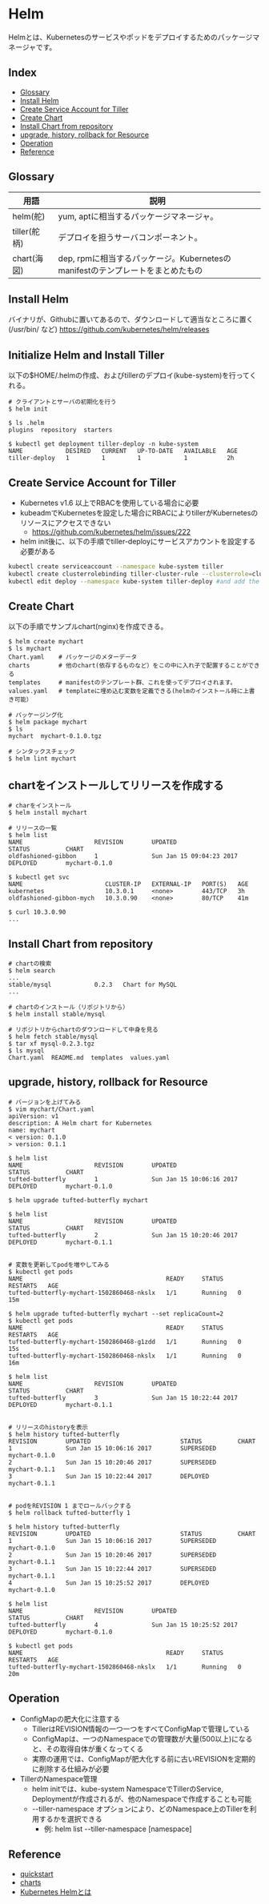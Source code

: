 # Helm
Helmとは、Kubernetesのサービスやポッドをデプロイするためのパッケージマネージャです。

## Index
* [Glossary](#glossary)
* [Install Helm](#install-helm)
* [Create Service Account for Tiller](#create-service-account-for-tiller)
* [Create Chart](#create-chart)
* [Install Chart from repository](#install-chart-from-repository)
* [upgrade, history, rollback for Resource](#upgrade-history-rollback-for-resource)
* [Operation](#operation)
* [Reference](#reference)

## Glossary
| 用語 | 説明 |
| --- | --- |
| helm(舵) | yum, aptに相当するパッケージマネージャ。 |
| tiller(舵柄) | デプロイを担うサーバコンポーネント。 |
| chart(海図) | dep, rpmに相当するパッケージ。Kubernetesのmanifestのテンプレートをまとめたもの |


## Install Helm
バイナリが、Githubに置いてあるので、ダウンロードして適当なところに置く(/usr/bin/ など)
https://github.com/kubernetes/helm/releases

## Initialize Helm and Install Tiller
以下の$HOME/.helmの作成、およびtillerのデプロイ(kube-system)を行ってくれる。
```
# クライアントとサーバの初期化を行う
$ helm init

$ ls .helm
plugins  repository  starters

$ kubectl get deployment tiller-deploy -n kube-system
NAME            DESIRED   CURRENT   UP-TO-DATE   AVAILABLE   AGE
tiller-deploy   1         1         1            1           2h
```

## Create Service Account for Tiller
* Kubernetes v1.6 以上でRBACを使用している場合に必要
* kubeadmでKubernetesを設定した場合にRBACによりtillerがKubernetesのリソースにアクセスできない
    * https://github.com/kubernetes/helm/issues/222
* helm init後に、以下の手順でtiller-deployにサービスアカウントを設定する必要がある
``` bash
kubectl create serviceaccount --namespace kube-system tiller
kubectl create clusterrolebinding tiller-cluster-rule --clusterrole=cluster-admin --serviceaccount=kube-system:tiller
kubectl edit deploy --namespace kube-system tiller-deploy #and add the line serviceAccount: tiller to spec/template/spec
```

## Create Chart
以下の手順でサンプルchart(nginx)を作成できる。
```
$ helm create mychart
$ ls mychart
Chart.yaml    # パッケージのメターデータ
charts        # 他のchart(依存するものなど）をこの中に入れ子で配置することができる
templates     # manifestのテンプレート群、これを使ってデプロイされます。
values.yaml   # templateに埋め込む変数を定義できる(helmのインストール時に上書き可能）

# パッケージング化
$ helm package mychart
$ ls
mychart  mychart-0.1.0.tgz

# シンタックスチェック
$ helm lint mychart
```

## chartをインストールしてリリースを作成する
```
# charをインストール
$ helm install mychart

# リリースの一覧
$ helm list
NAME                    REVISION        UPDATED                         STATUS          CHART
oldfashioned-gibbon     1               Sun Jan 15 09:04:23 2017        DEPLOYED        mychart-0.1.0

$ kubectl get svc
NAME                       CLUSTER-IP   EXTERNAL-IP   PORT(S)   AGE
kubernetes                 10.3.0.1     <none>        443/TCP   3h
oldfashioned-gibbon-mych   10.3.0.90    <none>        80/TCP    41m

$ curl 10.3.0.90
...
```

## Install Chart from repository
```
# chartの検索
$ helm search
...
stable/mysql            0.2.3   Chart for MySQL
...

# chartのインストール（リポジトリから）
$ helm install stable/mysql

# リポジトリからchartのダウンロードして中身を見る
$ helm fetch stable/mysql
$ tar xf mysql-0.2.3.tgz
$ ls mysql
Chart.yaml  README.md  templates  values.yaml
```

## upgrade, history, rollback for Resource
```
# バージョンを上げてみる
$ vim mychart/Chart.yaml
apiVersion: v1
description: A Helm chart for Kubernetes
name: mychart
< version: 0.1.0
> version: 0.1.1

$ helm list
NAME                    REVISION        UPDATED                         STATUS          CHART
tufted-butterfly        1               Sun Jan 15 10:06:16 2017        DEPLOYED        mychart-0.1.0

$ helm upgrade tufted-butterfly mychart

$ helm list
NAME                    REVISION        UPDATED                         STATUS          CHART
tufted-butterfly        2               Sun Jan 15 10:20:46 2017        DEPLOYED        mychart-0.1.1


# 変数を更新してpodを増やしてみる
$ kubectl get pods
NAME                                        READY     STATUS    RESTARTS   AGE
tufted-butterfly-mychart-1502860468-nkslx   1/1       Running   0          15m

$ helm upgrade tufted-butterfly mychart --set replicaCount=2
$ kubectl get pods
NAME                                        READY     STATUS    RESTARTS   AGE
tufted-butterfly-mychart-1502860468-g1zdd   1/1       Running   0          15s
tufted-butterfly-mychart-1502860468-nkslx   1/1       Running   0          16m

$ helm list
NAME                    REVISION        UPDATED                         STATUS          CHART
tufted-butterfly        3               Sun Jan 15 10:22:44 2017        DEPLOYED        mychart-0.1.1


# リリースのhistoryを表示
$ helm history tufted-butterfly
REVISION        UPDATED                         STATUS          CHART
1               Sun Jan 15 10:06:16 2017        SUPERSEDED      mychart-0.1.0
2               Sun Jan 15 10:20:46 2017        SUPERSEDED      mychart-0.1.1
3               Sun Jan 15 10:22:44 2017        DEPLOYED        mychart-0.1.1


# podをREVISION 1 までロールバックする
$ helm rollback tufted-butterfly 1

$ helm history tufted-butterfly
REVISION        UPDATED                         STATUS          CHART
1               Sun Jan 15 10:06:16 2017        SUPERSEDED      mychart-0.1.0
2               Sun Jan 15 10:20:46 2017        SUPERSEDED      mychart-0.1.1
3               Sun Jan 15 10:22:44 2017        SUPERSEDED      mychart-0.1.1
4               Sun Jan 15 10:25:52 2017        DEPLOYED        mychart-0.1.0

$ helm list
NAME                    REVISION        UPDATED                         STATUS          CHART
tufted-butterfly        4               Sun Jan 15 10:25:52 2017        DEPLOYED        mychart-0.1.0

$ kubectl get pods
NAME                                        READY     STATUS    RESTARTS   AGE
tufted-butterfly-mychart-1502860468-nkslx   1/1       Running   0          20m
```

## Operation
* ConfigMapの肥大化に注意する
    * TillerはREVISION情報の一つ一つをすべてConfigMapで管理している
    * ConfigMapは、一つのNamespaceでの管理数が大量(500以上)になると、その取得自体が重くなってくる
    * 実際の運用では、ConfigMapが肥大化する前に古いREVISIONを定期的に削除する仕組みが必要
* TillerのNamespace管理
    * helm initでは、kube-system NamespaceでTillerのService, Deploymentが作成されるが、他のNamespaceで作成することも可能
    * --tiller-namespace オプションにより、どのNamespace上のTillerを利用するかを選択できる
        * 例: helm list --tiller-namespace [namespace]

## Reference
* [quickstart](https://github.com/kubernetes/helm/blob/master/docs/quickstart.md)
* [charts](https://github.com/kubernetes/helm/blob/master/docs/charts.md)
* [Kubernetes Helmとは](http://qiita.com/tkusumi/items/12857780d8c8463f9b9c)
